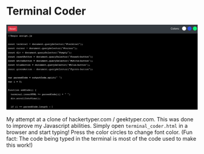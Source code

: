 # Terminal Coder

![Preview](/images/preview.png)

My attempt at a clone of hackertyper.com / geektyper.com. This was done to improve my Javascript abilities. Simply open `terminal_coder.html` in a browser and start typing! Press the color circles to change font color.
(Fun fact: The code being typed in the terminal is most of the code used to make this work!)
